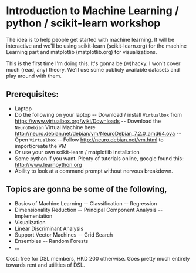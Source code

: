 # Introduction to Machine Learning / python / scikit-learn workshop

The idea is to help people get started with machine learning. It will be
interactive and we'll be using scikit-learn (scikit-learn.org) for the
machine Learning part and matplotlib (matplotlib.org) for visualizations.

This is the first time I'm doing this. It's gonna be (w)hacky. I won't cover
much (read, any) theory. We'll use some publicly available datasets and play
around with them.

## Prerequisites:
- Laptop
- Do the following on your laptop
-- Download / install ```Virtualbox``` from https://www.virtualbox.org/wiki/Downloads
-- Download the ```NeuroDebian``` Virtual Machine here http://neuro.debian.net/debian/vm/NeuroDebian_7.2.0_amd64.ova
-- Open ```Virtualbox```
-- Follow http://neuro.debian.net/vm.html to import/create the VM
- Or use your own scikit-learn / matplotlib installation
- Some python if you want. Plenty of tutorials online, google found this: http://www.learnpython.org
- Ability to look at a command prompt without nervous breakdown.


## Topics are gonna be some of the following,
- Basics of Machine Learning
-- Classification
-- Regression
- Dimensionality Reduction
-- Principal Component Analysis
-- Implementation
- Visualization
- Linear Discriminant Analysis
- Support Vector Machines
-- Grid Search
- Ensembles
-- Random Forests
- ...

Cost: free for DSL members, HKD 200 otherwise. Goes pretty much entirely towards rent and
utilities of DSL.
